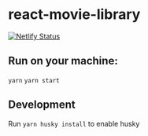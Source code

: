# react-movie-library


[![Netlify Status](https://api.netlify.com/api/v1/badges/9fde4b21-89cd-4855-9425-ff033b3679bc/deploy-status)](https://app.netlify.com/sites/next-omdb/deploys)

## Run on your machine:

`yarn`
`yarn start`

## Development
Run `yarn husky install` to enable husky